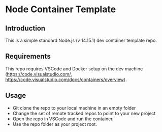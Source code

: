 # Node Container Template


## Introduction

This is a simple standard Node.js (v 14.15.1) dev container template repo. 


## Requirements

This repo requires VSCode and Docker setup on the dev machine (https://code.visualstudio.com/, https://code.visualstudio.com/docs/containers/overview).


## Usage

- Git clone the repo to your local machine in an empty folder
- Change the set of remote tracked repos to point to your new project
- Open the repo in VSCode and run the container.
- Use the repo folder as your project root.
